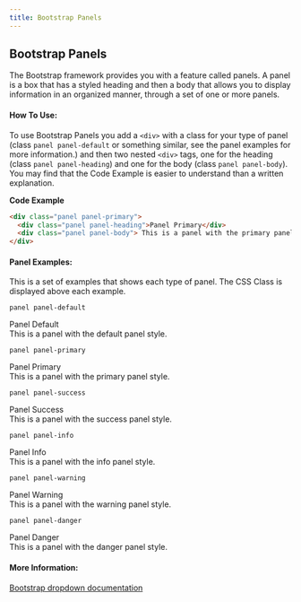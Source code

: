 ```yaml
---
title: Bootstrap Panels
---
```

## Bootstrap Panels

The Bootstrap framework provides you with a feature called panels. A panel is a box that has a styled heading and then a body that allows you to display information in an organized manner, through a set of one or more panels.

#### How To Use:
To use Bootstrap Panels you add a `<div>` with a class for your type of panel (class `panel panel-default` or something similar, see the panel examples for more information.) and then two nested `<div>` tags, one for the heading (class `panel panel-heading`) and one for the body (class `panel panel-body`). You may find that the Code Example is easier to understand than a written explanation.

**Code Example**
```html
<div class="panel panel-primary">
  <div class="panel panel-heading">Panel Primary</div>
  <div class="panel panel-body"> This is a panel with the primary panel style.</div>
</div>
```

#### Panel Examples:
This is a set of examples that shows each type of panel. The CSS Class is displayed above each example.

`panel panel-default`
<div class="panel panel-default">
<div class="panel panel-heading">Panel Default</div>
<div class="panel panel-body"> This is a panel with the default panel style.</div>
</div>

`panel panel-primary`
<div class="panel panel-primary">
<div class="panel panel-heading">Panel Primary</div>
<div class="panel panel-body"> This is a panel with the primary panel style.</div>
</div>

`panel panel-success`
<div class="panel panel-success">
<div class="panel panel-heading">Panel Success</div>
<div class="panel panel-body"> This is a panel with the success panel style.</div>
</div>

`panel panel-info`
<div class="panel panel-info">
<div class="panel panel-heading">Panel Info</div>
<div class="panel panel-body"> This is a panel with the info panel style.</div>
</div>

`panel panel-warning`
<div class="panel panel-warning">
<div class="panel panel-heading">Panel Warning</div>
<div class="panel panel-body"> This is a panel with the warning panel style.</div>
</div>

`panel panel-danger`
<div class="panel panel-danger">
<div class="panel panel-heading">Panel Danger</div>
<div class="panel panel-body"> This is a panel with the danger panel style.</div>
</div>

#### More Information:
[Bootstrap dropdown documentation](https://getbootstrap.com/docs/4.0/components/dropdowns/)
